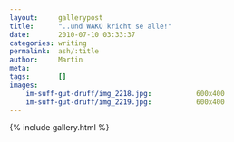 ```yaml
---
layout:     gallerypost
title:      "..und WAKO kricht se alle!"
date:       2010-07-10 03:33:37
categories: writing
permalink:  ash/:title
author:     Martin
meta:
tags:       []
images:
    im-suff-gut-druff/img_2218.jpg:           600x400
    im-suff-gut-druff/img_2219.jpg:           600x400
---
```


{% include gallery.html %}
